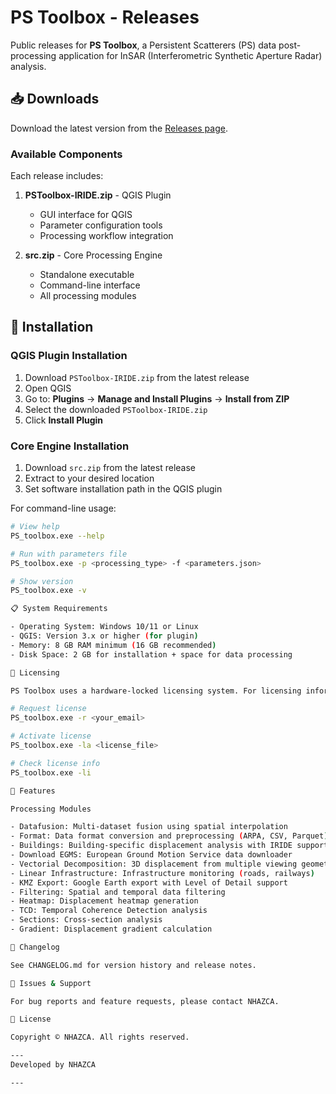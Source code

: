 # PS Toolbox - Releases

  Public releases for **PS Toolbox**, a Persistent Scatterers (PS) data post-processing application for InSAR
  (Interferometric Synthetic Aperture Radar) analysis.

  ## 📥 Downloads

  Download the latest version from the [Releases page](https://github.com/NHAZCA/ps_toolbox_releases/releases).

  ### Available Components

  Each release includes:

  1. **PSToolbox-IRIDE.zip** - QGIS Plugin
     - GUI interface for QGIS
     - Parameter configuration tools
     - Processing workflow integration

  2. **src.zip** - Core Processing Engine
     - Standalone executable
     - Command-line interface
     - All processing modules

  ## 🔧 Installation

  ### QGIS Plugin Installation

  1. Download `PSToolbox-IRIDE.zip` from the latest release
  2. Open QGIS
  3. Go to: **Plugins** → **Manage and Install Plugins** → **Install from ZIP**
  4. Select the downloaded `PSToolbox-IRIDE.zip`
  5. Click **Install Plugin**

  ### Core Engine Installation

  1. Download `src.zip` from the latest release
  2. Extract to your desired location
  3. Set software installation path in the QGIS plugin

  For command-line usage:
  ```bash
  # View help
  PS_toolbox.exe --help

  # Run with parameters file
  PS_toolbox.exe -p <processing_type> -f <parameters.json>

  # Show version
  PS_toolbox.exe -v

  📋 System Requirements

  - Operating System: Windows 10/11 or Linux
  - QGIS: Version 3.x or higher (for plugin)
  - Memory: 8 GB RAM minimum (16 GB recommended)
  - Disk Space: 2 GB for installation + space for data processing

  🔑 Licensing

  PS Toolbox uses a hardware-locked licensing system. For licensing information:

  # Request license
  PS_toolbox.exe -r <your_email>

  # Activate license
  PS_toolbox.exe -la <license_file>

  # Check license info
  PS_toolbox.exe -li

  📖 Features

  Processing Modules

  - Datafusion: Multi-dataset fusion using spatial interpolation
  - Format: Data format conversion and preprocessing (ARPA, CSV, Parquet)
  - Buildings: Building-specific displacement analysis with IRIDE support
  - Download EGMS: European Ground Motion Service data downloader
  - Vectorial Decomposition: 3D displacement from multiple viewing geometries
  - Linear Infrastructure: Infrastructure monitoring (roads, railways)
  - KMZ Export: Google Earth export with Level of Detail support
  - Filtering: Spatial and temporal data filtering
  - Heatmap: Displacement heatmap generation
  - TCD: Temporal Coherence Detection analysis
  - Sections: Cross-section analysis
  - Gradient: Displacement gradient calculation

  📝 Changelog

  See CHANGELOG.md for version history and release notes.

  🐛 Issues & Support

  For bug reports and feature requests, please contact NHAZCA.

  📄 License

  Copyright © NHAZCA. All rights reserved.

  ---
  Developed by NHAZCA

  ---
